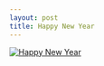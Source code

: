 ```yaml
---
layout: post
title: Happy New Year
---
```


<a href="http://blog-freekode.rhcloud.com/wp-content/uploads/2014/12/rsz_rewallscom-32844.jpg"><img class="alignnone size-medium wp-image-45" src="http://blog-freekode.rhcloud.com/wp-content/uploads/2014/12/rsz_rewallscom-32844.jpg" alt="Happy New Year" /></a>
